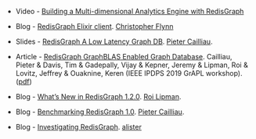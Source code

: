 * Video - [Building a Multi-dimensional Analytics Engine with RedisGraph](https://www.youtube.com/watch?v=6FYYn-9fPXE)

* Blog - [RedisGraph Elixir client](https://flynn.gg/blog/redisgraph-elixir/). [Christopher Flynn](https://flynn.gg/)

* Slides - [RedisGraph A Low Latency Graph DB](https://www.slideshare.net/RedisLabs/redisgraph-a-low-latency-graph-db-pieter-cailliau). [Pieter Cailliau](https://redis.com/author/pcailliau/).

* Article - [RedisGraph GraphBLAS Enabled Graph Database](https://arxiv.org/abs/1905.01294).
Cailliau, Pieter & Davis, Tim & Gadepally, Vijay & Kepner, Jeremy & Lipman, Roi & Lovitz, Jeffrey & Ouaknine, Keren (IEEE IPDPS 2019 GrAPL workshop).
([pdf](http://www.mit.edu/~kepner/NEDB2019/NEDB2019-RedisGraph-NEDB.pdf)) </br>

* Blog - [What’s New in RedisGraph 1.2.0](https://redis.com/blog/whats-new-redisgraph-1-2-0/). [Roi Lipman](https://redis.com/author/roi/).

* Blog - [Benchmarking RedisGraph 1.0](https://redis.com/blog/new-redisgraph-1-0-achieves-600x-faster-performance-graph-databases/). [Pieter Cailliau](https://redis.com/author/pcailliau/).

* Blog - [Investigating RedisGraph](https://phpscaling.com/2018/12/06/investigating-redisgraph/). [alister](https://phpscaling.com/author/alister/)
